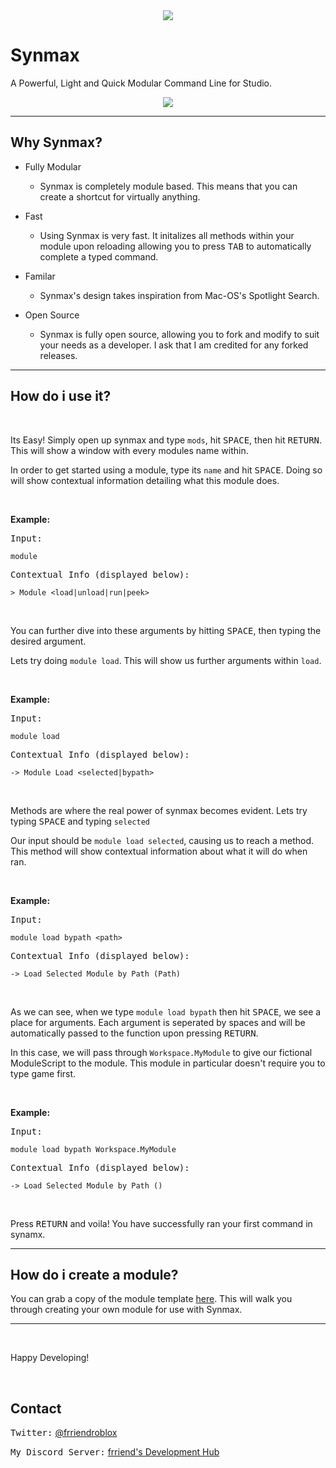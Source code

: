 <div align="center"><img src="https://doy2mn9upadnk.cloudfront.net/uploads/default/original/4X/f/f/2/ff2d728091d013d3768b54e642a0f52677749bfd.png"></img></div>

# Synmax
A Powerful, Light and Quick Modular Command Line for Studio.

<div align="center"><img src="https://s6.gifyu.com/images/Module-method.gif"></img></div>

___

## Why Synmax?

- Fully Modular
    - Synmax is completely module based. This means that you can create a shortcut for virtually anything.

- Fast
    - Using Synmax is very fast. It initalizes all methods within your module upon reloading allowing you to press <kbd>TAB</kbd> to automatically complete a typed command.

- Familar
    - Synmax's design takes inspiration from Mac-OS's Spotlight Search.

- Open Source  
    - Synmax is fully open source, allowing you to fork and modify to suit your needs as a developer. I ask that I am credited for any forked releases.

___

## How do i use it?

<br>

Its Easy! Simply open up synmax and type `mods`, hit <kbd>SPACE</kbd>, then hit <kbd>RETURN</kbd>. This will show a window with every modules name within.

In order to get started using a module, type its `name` and hit <kbd>SPACE</kbd>. Doing so will show contextual information detailing what this module does.

<br>

**Example:**

<kbd>Input:</kbd>
```
module
``` 
<kbd>Contextual Info (displayed below):</kbd>
```
> Module <load|unload|run|peek>
```

<br>

You can further dive into these arguments by hitting <kbd>SPACE</kbd>, then typing the desired argument.

Lets try doing `module load`. This will show us further arguments within `load`.

<br>

**Example:**

<kbd>Input:</kbd>
```
module load 
``` 
<kbd>Contextual Info (displayed below):</kbd>
```
-> Module Load <selected|bypath>
```

<br>

Methods are where the real power of synmax becomes evident. Lets try typing <kbd>SPACE</kbd> and typing `selected`

Our input should be `module load selected`, causing us to reach a method. This method will show contextual information about what it will do when ran.

<br>

**Example:**

<kbd>Input:</kbd>
```
module load bypath <path>
``` 
<kbd>Contextual Info (displayed below):</kbd>
```
-> Load Selected Module by Path (Path)
```

<br>

As we can see, when we type `module load bypath` then hit <kbd>SPACE</kbd>, we see a place for arguments. Each argument is seperated by spaces and will be automatically passed to the function upon pressing <kbd>RETURN</kbd>.

In this case, we will pass through `Workspace.MyModule` to give our fictional ModuleScript to the module. This module in particular doesn't require you to type game first.

<br>

**Example:**

<kbd>Input:</kbd>
```
module load bypath Workspace.MyModule
``` 
<kbd>Contextual Info (displayed below):</kbd>
```
-> Load Selected Module by Path ()
```

<br>

Press <kbd>RETURN</kbd> and voila! You have successfully ran your first command in synamx.

___

## How do i create a module?

You can grab a copy of the module template [here](https://github.com/frriendRBLX/Synmax/blob/master/src/template.lua). This will walk you through creating your own module for use with Synmax.

---

<br>

Happy Developing!

<br>

## Contact

<kbd>Twitter:</kbd>
[@frriendroblox](https://twitter.com/frriendRoblox)

<kbd>My Discord Server:</kbd>
[frriend's Development Hub](www.discord.gg/dmpwZhbq5n)

